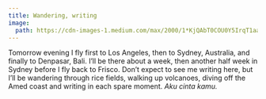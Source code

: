 ```yaml
---
title: Wandering, writing
image:
  path: https://cdn-images-1.medium.com/max/2000/1*KjQAbT0COU0Y5IrqT1aabw.jpeg
---
```


Tomorrow evening I fly first to Los Angeles, then to Sydney, Australia, and
finally to Denpasar, Bali. I’ll be there about a week, then another half week in
Sydney before I fly back to Frisco. Don’t expect to see me writing here, but
I’ll be wandering through rice fields, walking up volcanoes, diving off the Amed
coast and writing in each spare moment. *Aku cinta kamu.*
